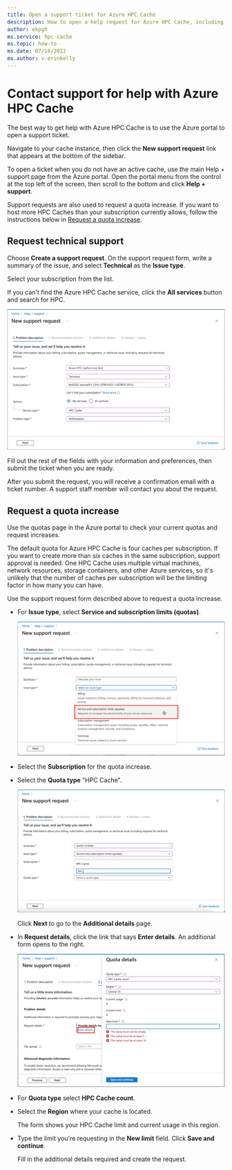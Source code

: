 ```yaml
---
title: Open a support ticket for Azure HPC Cache
description: How to open a help request for Azure HPC Cache, including how to request a quota increase 
author: ekpgh
ms.service: hpc-cache
ms.topic: how-to
ms.date: 07/18/2022
ms.author: v-erinkelly
---
```


# Contact support for help with Azure HPC Cache

The best way to get help with Azure HPC Cache is to use the Azure portal to open a support ticket.

Navigate to your cache instance, then click the **New support request** link that appears at the bottom of the sidebar.

To open a ticket when you do not have an active cache, use the main Help + support page from the Azure portal. Open the portal menu from the control at the top left of the screen, then scroll to the bottom and click **Help + support**.

Support requests are also used to request a quota increase. If you want to host more HPC Caches than your subscription currently allows, follow the instructions below in [Request a quota increase](#request-a-quota-increase).

## Request technical support

Choose **Create a support request**. On the support request form, write a summary of the issue, and select **Technical** as the **Issue type**.

Select your subscription from the list.

If you can't find the Azure HPC Cache service, click the **All services** button and search for HPC.

![Screenshot of the support request - Basics tab, filled out as described.](media/hpc-cache-support-request.png)

Fill out the rest of the fields with your information and preferences, then submit the ticket when you are ready.

After you submit the request, you will receive a confirmation email with a ticket number. A support staff member will contact you about the request.

## Request a quota increase

Use the quotas page in the Azure portal to check your current quotas and request increases.

The default quota for Azure HPC Cache is four caches per subscription. If you want to create more than six caches in the same subscription, support approval is needed. One HPC Cache uses multiple virtual machines, network resources, storage containers, and other Azure services, so it's unlikely that the number of caches per subscription will be the limiting factor in how many you can have.

Use the support request form described above to request a quota increase.

* For **Issue type**, select **Service and subscription limits (quotas)**.

  ![Screenshot of portal "issue type" menu with the option "Service and subscription limits (quotas)" highlighted.](media/support-request-quota.png)

* Select the **Subscription** for the quota increase.

* Select the **Quota type** "HPC Cache".

  ![Screenshot of portal "quota type" field with "hpc" typed in the search box and a matching result "HPC Cache" showing on the menu to be selected.](media/quota-type-search-hpc.png)

  Click **Next** to go to the **Additional details** page.

* In **Request details**, click the link that says **Enter details**. An additional form opens to the right.

  ![Screenshot of Azure portal details form for HPC Cache, with options to select region and new limit.](media/quota-details.png)

* For **Quota type** select **HPC Cache count**.

* Select the **Region** where your cache is located.

  The form shows your HPC Cache limit and current usage in this region.

* Type the limit you're requesting in the **New limit** field. Click **Save and continue**.

  Fill in the additional details required and create the request.
